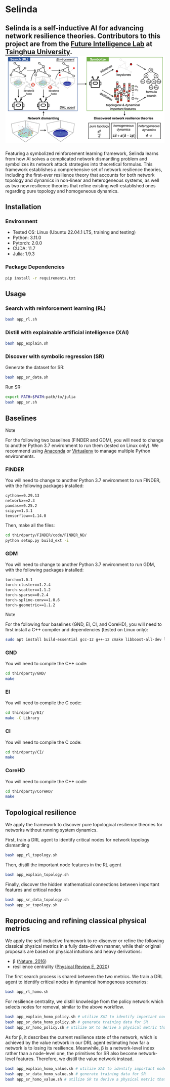 # Selinda

Selinda is a self-inductive AI for advancing network resilience theories.
Contributors to this project are from the [Future Intelligence Lab](https://fi.ee.tsinghua.edu.cn) at [Tsinghua University](https://www.tsinghua.edu.cn/en/).
![Loading Model Overview](assets/framework.png "Model Overview")
---

Featuring a symbolized reinforcement learning framework, Selinda learns from how AI solves a complicated network dismantling problem and symbolizes its network attack strategies into theoretical formulas.
This framework establishes a comprehensive set of network resilience theories, including the first-ever resilience theory that accounts for both network topology and dynamics in non-linear and heterogeneous systems, as well as two new resilience theories that refine existing well-established ones regarding pure topology and homogeneous dynamics.


## Installation

### Environment
- Tested OS: Linux (Ubuntu 22.04.1 LTS, training and testing)
- Python: 3.11.0
- Pytorch: 2.0.0
- CUDA: 11.7
- Julia: 1.9.3

### Package Dependencies
```bash
pip install -r requirements.txt
```

## Usage
### Search with reinforcement learning (RL)
```bash
bash app_rl.sh
```

### Distill with explainable artificial intelligence (XAI)
```bash
bash app_explain.sh
```

### Discover with symbolic regression (SR)
Generate the dataset for SR:
```bash
bash app_sr_data.sh
```
Run SR:
```bash
export PATH=$PATH:path/to/julia
bash app_sr.sh
```

## Baselines

> [!NOTE]
> For the following two baselines (FINDER and GDM), you will need to change to another Python 3.7 environment to run them (tested on Linux only).
> We recommend using [Anaconda](https://www.anaconda.com/) or [Virtualenv](https://virtualenv.pypa.io/en/latest/) to manage multiple Python environments.
>
 
### FINDER
You will need to change to another Python 3.7 environment to run FINDER, with the following packages installed:
```
cython==0.29.13
networkx==2.3
pandas==0.25.2
scipy==1.3.1
tensorflow==1.14.0
```
Then, make all the files:
```bash
cd thirdparty/FINDER/code/FINDER_ND/
python setup.py build_ext -i
```

### GDM
You will need to change to another Python 3.7 environment to run GDM, with the following packages installed:
```
torch==1.0.1
torch-cluster==1.2.4
torch-scatter==1.1.2
torch-sparse==0.2.4
torch-spline-conv==1.0.6
torch-geometric==1.1.2
```

> [!NOTE]
> For the following four baselines (GND, EI, CI, and CoreHD), you will need to first install a C++ compiler and dependencies (tested on Linux only):
> 
> ```bash
> sudo apt install build-essential gcc-12 g++-12 cmake libboost-all-dev libomp-dev
>```


### GND
You will need to compile the C++ code:
```bash
cd thirdparty/GND/
make
```

### EI
You will need to compile the C code:
```bash
cd thirdparty/EI/
make -C Library
```


### CI
You will need to compile the C code:
```bash
cd thirdparty/CI/
make
```


### CoreHD
You will need to compile the C++ code:
```bash
cd thirdparty/CoreHD/
make
```


## Topological resilience
We apply the framework to discover pure topological resilience theories for networks without running system dynamics.

First, train a DRL agent to identify critical nodes for network topology dismantling
```bash
bash app_rl_topology.sh
```

Then, distill the important node features in the RL agent
```bash
bash app_explain_topology.sh
```

Finally, discover the hidden mathematical connections between important features and critical nodes
```bash
bash app_sr_data_topology.sh
bash app_sr_topology.sh
```


## Reproducing and refining classical physical metrics
We apply the self-inductive framework to re-discover or refine the following classical physical metrics in a fully data-driven manner, while their original proposals are based on physical intuitions and heavy derivations:
- &beta; ([Nature, 2016](https://www.nature.com/articles/nature16948k))
- resilience centrality ([Physical Review E, 2020](https://journals.aps.org/pre/abstract/10.1103/PhysRevE.101.022304))

The first search process is shared between the two metrics. We train a DRL agent to identify critical nodes in dynamical homogenous scenarios:
```bash
bash app_rl_homo.sh
```

For resilience centrality, we distill knowledge from the policy network which selects nodes for removal, similar to the above workflow.
```bash
bash app_explain_homo_policy.sh # utilize XAI to identify important node features for the policy network
bash app_sr_data_homo_policy.sh # generate training data for SR
bash app_sr_homo_policy.sh # utilize SR to derive a physical metric that mimics the policy network
```

As for &beta;, it describes the current resilience state of the network, which is achieved by the value network in our DRL agent estimating how far a network is to losing its resilience.
Meanwhile, &beta; is a network-level index rather than a node-level one, the primitives for SR also become network-level features.
Therefore, we distill the value network instead.
```bash
bash app_explain_homo_value.sh # utilize XAI to identify important node features for the value network
bash app_sr_data_homo_value.sh # generate training data for SR
bash app_sr_homo_value.sh # utilize SR to derive a physical metric that mimics the value network
```



